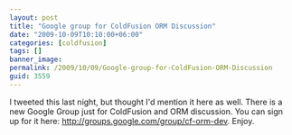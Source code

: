 ```yaml
---
layout: post
title: "Google group for ColdFusion ORM Discussion"
date: "2009-10-09T10:10:00+06:00"
categories: [coldfusion]
tags: []
banner_image: 
permalink: /2009/10/09/Google-group-for-ColdFusion-ORM-Discussion
guid: 3559
---
```


I tweeted this last night, but thought I'd mention it here as well. There is a new Google Group just for ColdFusion and ORM discussion. You can sign up for it here: <a href="http://groups.google.com/group/cf-orm-dev">http://groups.google.com/group/cf-orm-dev</a>. Enjoy.